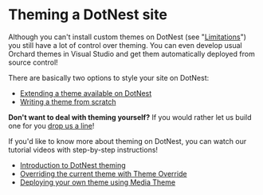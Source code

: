 # Theming a DotNest site



Although you can't install custom themes on DotNest (see "[Limitations](../limitations)") you still have a lot of control over theming. You can even develop usual Orchard themes in Visual Studio and get them automatically deployed from source control!

There are basically two options to style your site on DotNest:

- [Extending a theme available on DotNest](extending-a-theme-available-on-dotnest)
- [Writing a theme from scratch](writing-a-dotnest-theme-from-scratch)

**Don't want to deal with theming yourself?** If you would rather let us build one for you [drop us a line](https://dotnest.com/contact-us)!

If you'd like to know more about theming on DotNest, you can watch our tutorial videos with step-by-step instructions!

- [Introduction to DotNest theming](https://www.youtube.com/watch?v=edrIvSMa9Aw&list=PLuskKJW0FhJcXpbKqATKllLj9RsH-eDg3&index=3)
- [Overriding the current theme with Theme Override](http://www.youtube.com/watch?v=dRqUSlzuljk&list=PLuskKJW0FhJcXpbKqATKllLj9RsH-eDg3&index=4)
- [Deploying your own theme using Media Theme](https://www.youtube.com/watch?v=lKPzUF4L_M4&index=5&list=PLuskKJW0FhJcXpbKqATKllLj9RsH-eDg3)